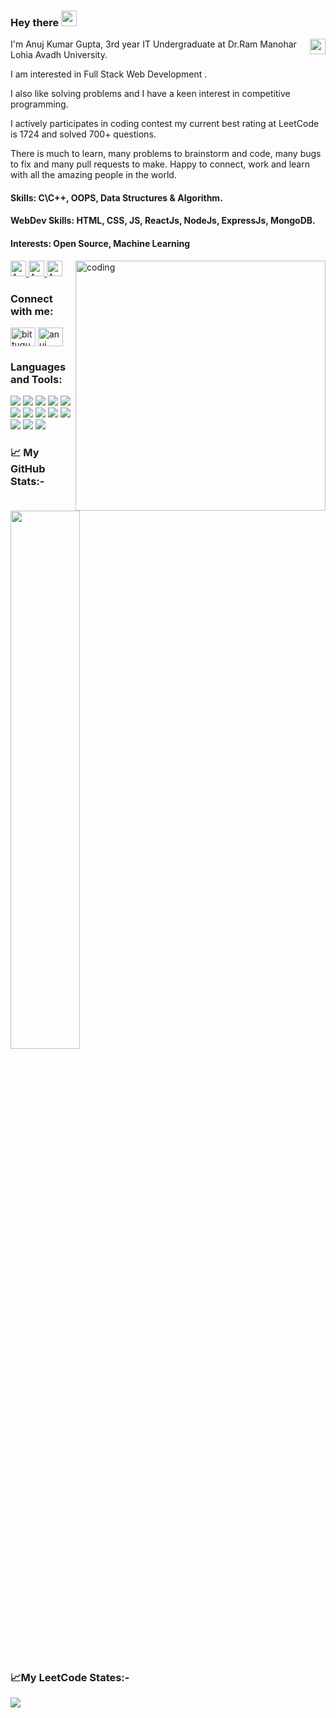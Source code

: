 

### Hey there <img src="https://media.giphy.com/media/hvRJCLFzcasrR4ia7z/giphy.gif" width="25px"/>

<img align="right" img height="25" src="https://komarev.com/ghpvc/?username=a-nuj1&style=for-the-badge" />

<p>
  I'm Anuj Kumar Gupta, 3rd year IT Undergraduate at Dr.Ram Manohar Lohia Avadh University. 
  
  I am interested in Full Stack Web Development . 
  
  I also like solving problems and I have a keen interest in competitive programming.

  I actively participates in coding contest my current best rating at LeetCode is 1724 and solved 700+ questions.
  
  There is much to learn, many problems to brainstorm and code, many bugs to fix and many pull requests to make. Happy to connect, work and learn with all the amazing people in the world. 
  
  <h4> Skills: C\C++, OOPS, Data Structures & Algorithm. </h4>
  <h4> WebDev Skills: HTML, CSS, JS, ReactJs, NodeJs, ExpressJs, MongoDB. </h4>
 <h4> Interests: Open Source, Machine Learning </h4>
</p>

<img align="right" alt="coding" width="400" 
src= "https://miro.medium.com/max/1360/0*7Q3yvSIv_t0ioJ-Z.gif"
/>

<div>
  <a href="https://leetcode.com/Anuj_011/" target="_blank">
    <img
      height="25"
      alt="Anuj's leetcode"
       src="https://img.shields.io/badge/LeetCode-000000?style=for-the-badge&logo=LeetCode&logoColor=#d16c06"
    >
  </a>
  <a href="https://www.codechef.com/users/anuj_gupta16" target="_blank">
    <img
      height="25"
      src="https://img.shields.io/badge/CodeChef-%23964B00.svg?style=for-the-badge&logo=CodeChef&logoColor=white"
      alt="Anuj's CodeChef"
    >

  <a href="https://codeforces.com/profile/anuj_gupta15" target="_blank">
    <img
      height="25"
      src="https://img.shields.io/badge/Codeforces-445f9d?style=for-the-badge&logo=Codeforces&logoColor=white"
      alt="Anuj's Codeforces"
    >
  </a>

</div>
  

<h3 align="left">Connect with me:</h3>
<p align="left">
<a href="https://x.com/_anuj01" target="blank"><img align="center" src="https://raw.githubusercontent.com/rahuldkjain/github-profile-readme-generator/master/src/images/icons/Social/twitter.svg" alt="bittugupta2003" height="30" width="40" /></a>
<a href="https://www.linkedin.com/in/anuj-kumar-gupta-631651227" target="blank"><img align="center" src="https://raw.githubusercontent.com/rahuldkjain/github-profile-readme-generator/master/src/images/icons/Social/linked-in-alt.svg" alt="anuj kumar gupta" height="30" width="40" /></a>

</p>




<h3>Languages and Tools:</h3>

<img
  src="https://img.shields.io/badge/c/c++-%2300599C.svg?style=for-the-badge&logo=c%2B%2B&ogoColor=white"
/>
<img
  src="https://img.shields.io/badge/html5-%23E34F26.svg?style=for-the-badge&logo=html5&logoColor=white"
/>
<img
  src="https://img.shields.io/badge/CSS-239120?&style=for-the-badge&logo=css3&logoColor=white"
/>
<img
  src="https://img.shields.io/badge/JavaScript-F7DF1E?style=for-the-badge&logo=javascript&logoColor=black"
/>
<img
  src="https://img.shields.io/badge/Visual_Studio_Code-0078D4?style=for-the-badge&logo=visual%20studio%20code&logoColor=white"
/>
<img
  src="https://img.shields.io/badge/MongoDB-%234ea94b.svg?style=for-the-badge&logo=mongodb&logoColor=white"
/>
<img
  src="https://img.shields.io/badge/firebase-a08021?style=for-the-badge&logo=firebase&logoColor=ffcd34"
/>
<img
  src ="https://img.shields.io/badge/express.js-%23404d59.svg?style=for-the-badge&logo=express&logoColor=%2361DAFB "
/>
<img
  src ="https://img.shields.io/badge/react-%2320232a.svg?style=for-the-badge&logo=react&logoColor=%2361DAFB"
/>
<img
  src ="https://img.shields.io/badge/tailwindcss-%2338B2AC.svg?style=for-the-badge&logo=tailwind-css&logoColor=white "
/>
<img
  src ="https://img.shields.io/badge/heroku-%23430098.svg?style=for-the-badge&logo=heroku&logoColor=white"
/>
<img
  src ="https://img.shields.io/badge/netlify-%23000000.svg?style=for-the-badge&logo=netlify&logoColor=#00C7B7"
/>
<img
  src ="https://img.shields.io/badge/vercel-%23000000.svg?style=for-the-badge&logo=vercel&logoColor=white"
/>




  
  
  <h3>📈 My GitHub Stats:-</h3>
<div>
  <img aligb = "left" width="47%" src="https://streak-stats.demolab.com?user=a-nuj1&theme=onedark" />
</div>
<h3>📈My LeetCode States:- </h3>
<div>
   <img align =  "left" src="https://leetcard.jacoblin.cool/Anuj_011" />
</div>


